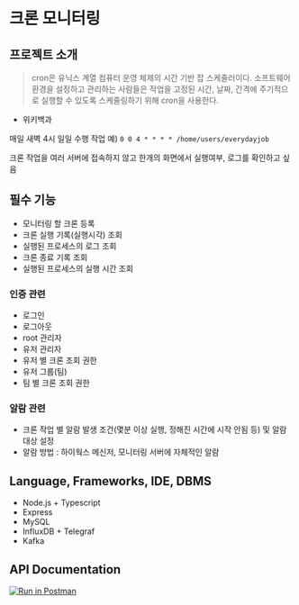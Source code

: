 # 크론 모니터링

## 프로젝트 소개

> cron은 유닉스 계열 컴퓨터 운영 체제의 시간 기반 잡 스케줄러이다. 소프트웨어 환경을 설정하고 관리하는 사람들은 작업을 고정된 시간, 날짜, 간격에 주기적으로 실행할 수 있도록 스케줄링하기 위해 cron을 사용한다.

- 위키백과

매일 새벽 4시 일일 수행 작업 예) `0 0 4 * * * * /home/users/everydayjob`

크론 작업을 여러 서버에 접속하지 않고 한개의 화면에서 실행여부, 로그를 확인하고 싶음

## 필수 기능

- 모니터링 할 크론 등록
- 크론 실행 기록(실행시각) 조회
- 실행된 프로세스의 로그 조회
- 크론 종료 기록 조회
- 실행된 프로세스의 실행 시간 조회

### 인증 관련

- 로그인
- 로그아웃
- root 관리자
- 유저 관리자
- 유저 별 크론 조회 권한
- 유저 그룹(팀)
- 팀 별 크론 조회 권한

### 알람 관련

- 크론 작업 별 알람 발생 조건(몇분 이상 실행, 정해진 시간에 시작 안됨 등) 및 알람 대상 설정
- 알람 방법 : 하이웍스 메신저, 모니터링 서버에 자체적인 알람

## Language, Frameworks, IDE, DBMS

- Node.js + Typescript
- Express
- MySQL
- InfluxDB + Telegraf
- Kafka

## API Documentation

[![Run in Postman](https://run.pstmn.io/button.svg)](https://app.getpostman.com/run-collection/8f9f0d4b75afcfcda430?action=collection%2Fimport)
